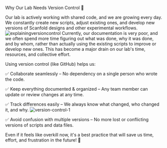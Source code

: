 Why Our Lab Needs Version Control 🚀

Our lab is actively working with shared code, and we are growing every day. We constantly create new scripts, adjust existing ones, and develop new versions of Scanfold designs and other experimental workflows. 
![explainingversioncontrol](https://github.com/user-attachments/assets/08c6b112-3dc4-416d-a057-2ce6281d8293)
Currently, our documentation is very poor, and we often spend more time figuring out what was done, why it was done, and by whom, rather than actually using the existing scripts to improve or develop new ones. This has become a major drain on our lab's time, resources, and collective effort.




Using version control (like GitHub) helps us:


✅ Collaborate seamlessly – No dependency on a single person who wrote the code.

✅ Keep everything documented & organized – Any team member can update or review changes at any time.

✅ Track differences easily – We always know what changed, who changed it, and why.
![version-control-1](https://github.com/user-attachments/assets/f28cf343-8248-4041-88a1-5a3249b700f6)

✅ Avoid confusion with multiple versions – No more lost or conflicting versions of scripts and data files.


Even if it feels like overkill now, it's a best practice that will save us time, effort, and frustration in the future! 🚀
